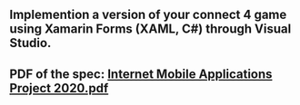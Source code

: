 ## Implemention a version of your connect 4 game using Xamarin Forms (XAML, C#) through Visual Studio.  

## PDF of the spec: [Internet  Mobile Applications Project 2020.pdf](https://github.com/Keelan1996/Connect4_Game/files/8994192/Internet.Mobile.Applications.Project.2020.pdf)

